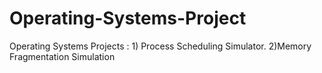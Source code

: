 # Operating-Systems-Project
Operating Systems Projects : 1) Process Scheduling Simulator. 2)Memory Fragmentation Simulation
